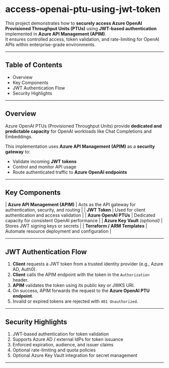 # access-openai-ptu-using-jwt-token

This project demonstrates how to **securely access Azure OpenAI Provisioned Throughput Units (PTUs)** using **JWT-based authentication** implemented in **Azure API Management (APIM)**.  
It ensures controlled access, token validation, and rate-limiting for OpenAI APIs within enterprise-grade environments.

---

## Table of Contents

- Overview
- Key Components
- JWT Authentication Flow
- Security Highlights

---

## Overview

Azure OpenAI PTUs (Provisioned Throughput Units) provide **dedicated and predictable capacity** for OpenAI workloads like Chat Completions and Embeddings.

This implementation uses **Azure API Management (APIM)** as a **security gateway** to:
- Validate incoming **JWT tokens**
- Control and monitor API usage
- Route authenticated traffic to **Azure OpenAI endpoints**

---

## Key Components

| **Azure API Management (APIM)** | Acts as the API gateway for authentication, security, and routing |
| **JWT Token** | Used for client authentication and access validation |
| **Azure OpenAI PTUs** | Dedicated capacity for consistent OpenAI performance |
| **Azure Key Vault** *(optional)* | Stores JWT signing keys or secrets |
| **Terraform / ARM Templates** | Automate resource deployment and configuration |

---

## JWT Authentication Flow

1. **Client** requests a JWT token from a trusted identity provider (e.g., Azure AD, Auth0).  
2. **Client** calls the APIM endpoint with the token in the `Authorization` header.  
3. **APIM** validates the token using its public key or JWKS URI.  
4. On success, APIM forwards the request to the **Azure OpenAI PTU endpoint**.  
5. Invalid or expired tokens are rejected with `401 Unauthorized`.

---

## Security Highlights

1. JWT-based authentication for token validation
2. Supports Azure AD / external IdPs for token issuance
3. Enforced expiration, audience, and issuer claims
4. Optional rate-limiting and quota policies
5. Optional Azure Key Vault integration for secret management

---